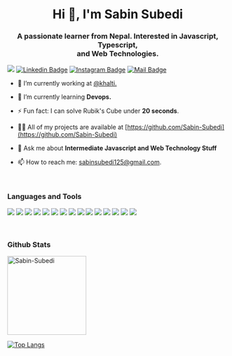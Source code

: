 <h1 align="center">Hi 👋, I'm Sabin Subedi</h1>
<h3 align="center">A passionate learner from Nepal. Interested in Javascript, Typescript, <br /> and Web Technologies.</h3>

![](https://komarev.com/ghpvc/?username=Sabin-Subedi&label=Profile%20views&color=0e75b6&style=flat)
[![Linkedin
Badge](https://img.shields.io/badge/-SabinSubedi-informational?style=flat&labelColor=0e76a8&logo=linkedin&logoColor=white)](https://www.linkedin.com/in/sabin-subedi-69517519a/)
[![Instagram
Badge](https://img.shields.io/badge/-sabinsubedi87-ff69b4?style=flat&labelColor=e84393&logo=instagram&logoColor=white)](https://www.instagram.com/sabin_subedi87/)
[![Mail
Badge](https://img.shields.io/badge/-sabin%20subedi-red?style=flat&labelColor=c0392b&logo=gmail&logoColor=white)](mailto:sabinsubedi125@gmail.com)

<!-- TODO: Add last video link -->

- 🔭 I’m currently working at [@khalti.](https://www.linkedin.com/company/khalti-digital-wallet/mycompany/)

- 🌱 I’m currently learning **Devops.**
- ⚡ Fun fact: I can solve Rubik's Cube under **20 seconds**.

- 👨‍💻 All of my projects are available at [https://github.com/Sabin-Subedi](https://github.com/Sabin-Subedi)

- 💬 Ask me about **Intermediate Javascript and Web Technology Stuff**

- 📫 How to reach me: sabinsubedi125@gmail.com.

<br />

### Languages and Tools

![](https://img.shields.io/badge/HTML5-E34F26?style=for-the-badge&logo=html5&logoColor=white)
![](https://img.shields.io/badge/CSS3-1572B6?style=for-the-badge&logo=css3&logoColor=white)
![](https://img.shields.io/badge/JavaScript-F7DF1E?style=for-the-badge&logo=javascript&logoColor=black)
![](https://img.shields.io/badge/TypeScript-007ACC?style=for-the-badge&logo=typescript&logoColor=white)
![](https://img.shields.io/badge/Python-306998?style=for-the-badge&logo=python&logoColor=white)
![](https://img.shields.io/badge/MONGODB-00EF8M?style=for-the-badge&logo=mongodb&logoColor=white)
![](https://img.shields.io/badge/GitHub_Actions-2088FF?style=for-the-badge&logo=github-actions&logoColor=white)
![](https://img.shields.io/badge/VUEJS-42b883?style=for-the-badge&logo=vuedotjs&logoColor=white)
![](https://img.shields.io/badge/NUXTJS-42b883?style=for-the-badge&logo=vued=nuxt&logoColor=white)
![](https://img.shields.io/badge/Node.js-339933?style=for-the-badge&logo=nodedotjs&logoColor=white)
![](https://img.shields.io/badge/ReactJS-20232A?style=for-the-badge&logo=react&logoColor=)
![](https://img.shields.io/badge/-nextjs-000?style=for-the-badge&logo=nextdotjs&&logoColor=white)
![](https://img.shields.io/badge/React_Native-20232A?style=for-the-badge&logo=react&logoColor=)
![](https://img.shields.io/badge/Git-F05032?style=for-the-badge&logo=git&logoColor=white)
![](https://img.shields.io/badge/Docker-0db7ed?style=for-the-badge&logo=docker&logoColor=fff)

<br />

### Github Stats
<!-- 
![Ipenywis's github
stats](https://github-readme-stats.vercel.app/api?username=Sabin-Subedi&count_private=true&theme=tokyonight) -->

<img align="center" height="180em" src="https://github-readme-streak-stats.herokuapp.com/?user=Sabin-Subedi&theme=tokyonight" alt="Sabin-Subedi" />


[![Top Langs](https://github-readme-stats.vercel.app/api/top-langs/?username=anuraghazra&layout=compact)](https://github.com/anuraghazra/github-readme-stats)


